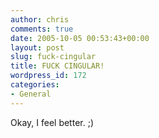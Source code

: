 ```yaml
---
author: chris
comments: true
date: 2005-10-05 00:53:43+00:00
layout: post
slug: fuck-cingular
title: FUCK CINGULAR!
wordpress_id: 172
categories:
- General
---
```


Okay, I feel better. ;)

